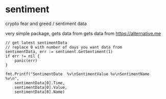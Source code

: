 # sentiment
crypto fear and greed / sentiment data

very simple package, gets data from
gets data from https://alternative.me

```
// get latest sentimentData
// replace 0 with number of days you want data from
sentimentData, err := sentiment.GetSentiment(1)
if err != nil {
    panic(err)
}

fmt.Printf("SentimentDate  %v\nSentimentValue %v\nSentimentName  %v\n",
    sentimentData[0].Time,
    sentimentData[0].Value,
    sentimentData[0].Name)

```